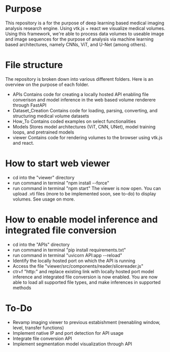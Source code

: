 # Purpose
This repository is a for the purpose of deep learning based medical imaging analysis research engine. Using vtk.js + react we visualize medical volumes. Using this framework, we're able to process data volumes to useable image and image sequences for the purpose of analysis via machine learning based architectures, namely CNNs, ViT, and U-Net (among others). 

# File structure
The repository is broken down into various different folders. Here is an overview on the purpose of each folder. 
- APIs
Contains code for creating a locally hosted API enabling file converison and model inference in the web based volume renderere through FastAPI
- Dataset_Creation
Contains code for loading, parsing, converting, and structuring medical volume datasets
- How_To
Contains coded examples on select functionalities 
- Models
Stores model architectures (ViT, CNN, UNet), model training loops, and pretrained models
- viewer
Contains code for rendering volumes to the browser using vtk.js and react. 
# How to start web viewer
- cd into the "viewer" directory
- run command in terminal "npm install --force"
- run command in terminal "npm start"
The viewer is now open. You can upload .vti files (more to be implemented soon, see to-do) to display volumes. See usage on more. 

# How to enable model inference and integrated file conversion
- cd into the "APIs" directory
- run command in terminal "pip install requirements.txt"
- run command in terminal "uvicorn API:app --reload"
- Identify the locally hosted port on which the API is running
- Access the file "viewer/src/components/reader/slicereader.js"
- ctr+f "http:" and replace existing link with locally hosted port
model inference and integrated file conversion is now enabled. You are now able to load all supported file types, and make inferences in supported methods 

# To-Do
- Revamp imaging viewer to previous estabishment (reenabling window, level, transfer functions)
- Implement native IP and port detection for API usage
- Integrate file conversion API
- Implement segmentation model visualization through API

 

